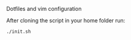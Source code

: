 Dotfiles and vim configuration

After cloning the script in your home folder run:

```bash
./init.sh
```
